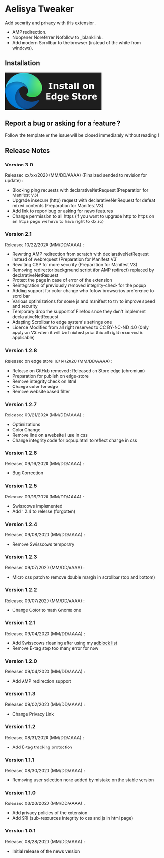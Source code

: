 # Aelisya Tweaker
Add security and privacy with this extension.

- AMP redirection.
- Noopener Noreferrer Nofollow to _blank link.
- Add modern Scrollbar to the browser (instead of the white from windows).

## Installation
<a href="https://microsoftedge.microsoft.com/addons/detail/aelisya/ackodolhpbogckmcjkfdcgifhigeghkg"><img src="https://raw.githubusercontent.com/aelisya/Aelisya-Tweaker/master/icons/EdgeStore.webp" width="315"></img></a>

## Report a bug or asking for a feature ?
Follow the template or the issue will be closed immediately without reading !

## Release Notes

### Version 3.0
Released xx/xx/2020 (MM/DD/AAAA) (Finalized sended to revision for update) :
<ul>
<li>Blocking ping requests with declarativeNetRequest (Preparation for Manifest V3)</li>
<li>Upgrade insecure (http) request with declarativeNetRequest for defeat mixed contents (Preparation for Manifest V3)</li>
<li>Add link to report bug or asking for news features</li>
<li>Change permission to all https (if you want to upgrade http to https on an https page we have to have right to do so)</li>
</ul>

### Version 2.1
Released 10/22/2020 (MM/DD/AAAA) :
<ul>
<li>Rewriting AMP redirection from scratch with declarativeNetRequest instead of webrequest (Preparation for Manifest V3)</li>
<li>Rewriting CSP for more security (Preparation for Manifest V3)</li>
<li>Removing redirector background script (for AMP redirect) replaced by declarativeNetRequest</li>
<li>Protect the page in case of error of the extension</li>
<li>Reintegration of previously removed integrity-check for the popup</li>
<li>Adding support for color change who follow browser/os preference to scrollbar</li>
<li>Various optimizations for some js and manifest to try to improve speed and security</li>
<li>Temporary drop the support of Firefox since they don't implement declarativeNetRequest</li>
<li>Adapting Scrollbar to edge system's settings one</li>
<li>Licence Modified from all right reserved to CC BY-NC-ND 4.0 (Only apply on V2 when it will be finished prior this all right reserved is applicable)</li>
</ul>

### Version 1.2.8
Released on edge store 10/14/2020 (MM/DD/AAAA) :
<ul>
<li>Release on GitHub removed : Released on Store edge (chromium)</li>
<li>Preparation for publish on edge-store</li>
<li>Remove integrity check on html</li>
<li>Change color for edge</li>
<li>Remove website based filter</li>
</ul>

### Version 1.2.7
Released 09/21/2020 (MM/DD/AAAA) :
<ul>
<li>Optimizations</li>
<li>Color Change</li>
<li>Remove line on a website i use in css</li>
<li>Change integrity code for popup.html to reflect change in css</li>
</ul>

### Version 1.2.6
Released 09/16/2020 (MM/DD/AAAA) :
<ul>
<li>Bug Correction</li>
</ul>

### Version 1.2.5
Released 09/16/2020 (MM/DD/AAAA) :
<ul>
<li>Swisscows implemented</li>
<li>Add 1.2.4 to release (forgotten)</li>
</ul>

### Version 1.2.4
Released 09/08/2020 (MM/DD/AAAA) :
<ul>
<li>Remove Swisscows temporary</li>
</ul>

### Version 1.2.3
Released 09/07/2020 (MM/DD/AAAA) :
<ul>
<li>Micro css patch to remove double margin in scrollbar (top and bottom)</li>
</ul>

### Version 1.2.2
Released 09/07/2020 (MM/DD/AAAA) :
<ul>
<li>Change Color to math Gnome one</li>
</ul>

### Version 1.2.1
Released 09/04/2020 (MM/DD/AAAA) :
<ul>
<li>Add Swisscows cleaning after using my <a href="https://github.com/aelisya/adblock">adblock list</a></li>
<li>Remove E-tag stop too many error for now</li>
</ul>

### Version 1.2.0
Released 09/04/2020 (MM/DD/AAAA) :
<ul>
<li>Add AMP redirection support</li>
</ul>

### Version 1.1.3
Released 09/02/2020 (MM/DD/AAAA) :
<ul>
<li>Change Privacy Link</li>
</ul>

### Version 1.1.2
Released 08/31/2020 (MM/DD/AAAA) :
<ul>
<li>Add E-tag tracking protection</li>
</ul>

### Version 1.1.1
Released 08/30/2020 (MM/DD/AAAA) :
<ul>
<li>Removing user selection none added by mistake on the stable version</li>
</ul>

### Version 1.1.0
Released 08/28/2020 (MM/DD/AAAA) :
<ul>
<li>Add privacy policies of the extension</li>
<li>Add SRI (sub-resources integrity to css and js in html page)</li>
</ul>

### Version 1.0.1
Released 08/28/2020 (MM/DD/AAAA) :
<ul>
<li>Initial release of the news version</li>  
</ul>
